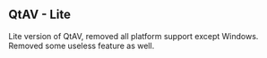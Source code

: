 ## QtAV - Lite
Lite version of QtAV, removed all platform support except Windows. Removed some useless feature as well.
